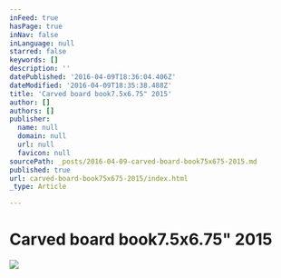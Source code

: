 ```yaml
---
inFeed: true
hasPage: true
inNav: false
inLanguage: null
starred: false
keywords: []
description: ''
datePublished: '2016-04-09T18:36:04.406Z'
dateModified: '2016-04-09T18:35:38.488Z'
title: 'Carved board book7.5x6.75" 2015'
author: []
authors: []
publisher:
  name: null
  domain: null
  url: null
  favicon: null
sourcePath: _posts/2016-04-09-carved-board-book75x675-2015.md
published: true
url: carved-board-book75x675-2015/index.html
_type: Article

---
```

# Carved board book7.5x6.75" 2015
![](https://the-grid-user-content.s3-us-west-2.amazonaws.com/a9b0b406-34fc-45cd-b638-ecaa76d597a5.jpg)